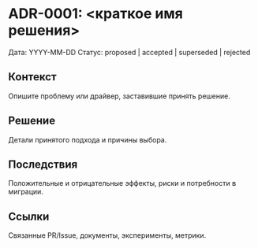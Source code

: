# ADR-0001: <краткое имя решения>

Дата: YYYY-MM-DD
Статус: proposed | accepted | superseded | rejected

## Контекст
Опишите проблему или драйвер, заставившие принять решение.

## Решение
Детали принятого подхода и причины выбора.

## Последствия
Положительные и отрицательные эффекты, риски и потребности в миграции.

## Ссылки
Связанные PR/Issue, документы, эксперименты, метрики.
